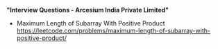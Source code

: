 **"Interview Questions - Arcesium India Private Limited"**


- Maximum Length of Subarray With Positive Product
https://leetcode.com/problems/maximum-length-of-subarray-with-positive-product/